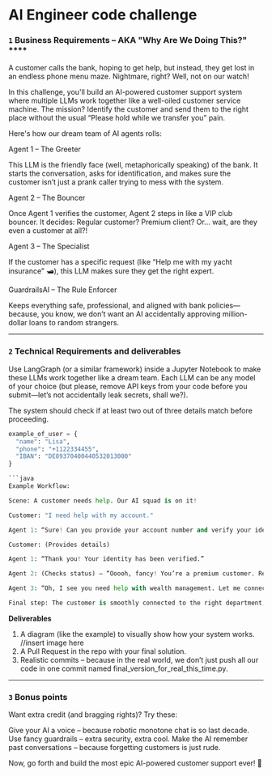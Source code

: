 # AI Engineer code challenge

### `1`  Business Requirements – AKA "Why Are We Doing This?" ****

A customer calls the bank, hoping to get help, but instead, they get lost in an endless phone menu maze. Nightmare, right? Well, not on our watch!

In this challenge, you'll build an AI-powered customer support system where multiple LLMs work together like a well-oiled customer service machine. The mission? Identify the customer and send them to the right place without the usual “Please hold while we transfer you” pain.

Here's how our dream team of AI agents rolls:

Agent 1 – The Greeter

This LLM is the friendly face (well, metaphorically speaking) of the bank.
It starts the conversation, asks for identification, and makes sure the customer isn’t just a prank caller trying to mess with the system.

Agent 2 – The Bouncer

Once Agent 1 verifies the customer, Agent 2 steps in like a VIP club bouncer.
It decides: Regular customer? Premium client? Or... wait, are they even a customer at all?!

Agent 3 – The Specialist 

If the customer has a specific request (like “Help me with my yacht insurance” 🛥️), this LLM makes sure they get the right expert.

GuardrailsAI – The Rule Enforcer

Keeps everything safe, professional, and aligned with bank policies—because, you know, we don’t want an AI accidentally approving million-dollar loans to random strangers.

---

### `2`   Technical Requirements and deliverables

Use LangGraph (or a similar framework) inside a Jupyter Notebook to make these LLMs work together like a dream team.
Each LLM can be any model of your choice (but please, remove API keys from your code before you submit—let’s not accidentally leak secrets, shall we?).

The system should check if at least two out of three details match before proceeding.
```python
example_of_user = {
  "name": "Lisa",
  "phone": "+1122334455",
  "IBAN": "DE89370400440532013000"
}

```java
Example Workflow:

Scene: A customer needs help. Our AI squad is on it!

Customer: "I need help with my account."

Agent 1: “Sure! Can you provide your account number and verify your identity?”

Customer: (Provides details)

Agent 1: “Thank you! Your identity has been verified.”

Agent 2: (Checks status) – “Ooooh, fancy! You’re a premium customer. Redirecting you to our VIP team…”

Agent 3: “Oh, I see you need help with wealth management. Let me connect you with an advisor!”

Final step: The customer is smoothly connected to the right department, no rage-quitting required.
```

**Deliverables**
1. A diagram (like the example) to visually show how your system works. //insert image here
2. A Pull Request in the repo with your final solution.
3. Realistic commits – because in the real world, we don’t just push all our code in one commit named final_version_for_real_this_time.py.

---

### `3`  Bonus points

Want extra credit (and bragging rights)? Try these:

Give your AI a voice – because robotic monotone chat is so last decade.
Use fancy guardrails – extra security, extra cool.
Make the AI remember past conversations – because forgetting customers is just rude.

Now, go forth and build the most epic AI-powered customer support ever! 🚀
